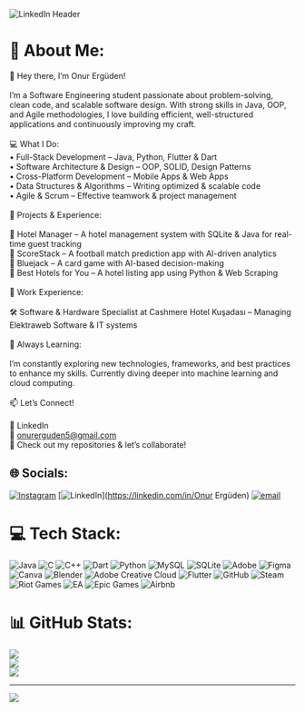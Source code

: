 ![LinkedIn Header](https://github.com/user-attachments/assets/f839e452-9eb5-44f3-b0ce-b43e96e2ac63)
# 💫 About Me:
👋 Hey there, I’m Onur Ergüden!<br><br>I’m a Software Engineering student passionate about problem-solving, clean code, and scalable software design. With strong skills in Java, OOP, and Agile methodologies, I love building efficient, well-structured applications and continuously improving my craft.<br><br>💻 What I Do:<br>	•	Full-Stack Development – Java, Python, Flutter & Dart<br>	•	Software Architecture & Design – OOP, SOLID, Design Patterns<br>	•	Cross-Platform Development – Mobile Apps & Web Apps<br>	•	Data Structures & Algorithms – Writing optimized & scalable code<br>	•	Agile & Scrum – Effective teamwork & project management<br><br>🚀 Projects & Experience:<br><br>🔹 Hotel Manager – A hotel management system with SQLite & Java for real-time guest tracking<br>🔹 ScoreStack – A football match prediction app with AI-driven analytics<br>🔹 Bluejack – A card game with AI-based decision-making<br>🔹 Best Hotels for You – A hotel listing app using Python & Web Scraping<br><br>📌 Work Experience:<br><br>🛠 Software & Hardware Specialist at Cashmere Hotel Kuşadası – Managing Elektraweb Software & IT systems<br><br>🔎 Always Learning:<br><br>I’m constantly exploring new technologies, frameworks, and best practices to enhance my skills. Currently diving deeper into machine learning and cloud computing.<br><br>📫 Let’s Connect!<br><br>💼 LinkedIn<br>📧 onurerguden5@gmail.com<br>🚀 Check out my repositories & let’s collaborate!<br>


## 🌐 Socials:
[![Instagram](https://img.shields.io/badge/Instagram-%23E4405F.svg?logo=Instagram&logoColor=white)](https://instagram.com/onur_erguden) [![LinkedIn](https://img.shields.io/badge/LinkedIn-%230077B5.svg?logo=linkedin&logoColor=white)](https://linkedin.com/in/Onur Ergüden) [![email](https://img.shields.io/badge/Email-D14836?logo=gmail&logoColor=white)](mailto:onurerguden5@gmail.com) 

# 💻 Tech Stack:
![Java](https://img.shields.io/badge/java-%23ED8B00.svg?style=for-the-badge&logo=openjdk&logoColor=white) ![C](https://img.shields.io/badge/c-%2300599C.svg?style=for-the-badge&logo=c&logoColor=white) ![C++](https://img.shields.io/badge/c++-%2300599C.svg?style=for-the-badge&logo=c%2B%2B&logoColor=white) ![Dart](https://img.shields.io/badge/dart-%230175C2.svg?style=for-the-badge&logo=dart&logoColor=white) ![Python](https://img.shields.io/badge/python-3670A0?style=for-the-badge&logo=python&logoColor=ffdd54) ![MySQL](https://img.shields.io/badge/mysql-4479A1.svg?style=for-the-badge&logo=mysql&logoColor=white) ![SQLite](https://img.shields.io/badge/sqlite-%2307405e.svg?style=for-the-badge&logo=sqlite&logoColor=white) ![Adobe](https://img.shields.io/badge/adobe-%23FF0000.svg?style=for-the-badge&logo=adobe&logoColor=white) ![Figma](https://img.shields.io/badge/figma-%23F24E1E.svg?style=for-the-badge&logo=figma&logoColor=white) ![Canva](https://img.shields.io/badge/Canva-%2300C4CC.svg?style=for-the-badge&logo=Canva&logoColor=white) ![Blender](https://img.shields.io/badge/blender-%23F5792A.svg?style=for-the-badge&logo=blender&logoColor=white) ![Adobe Creative Cloud](https://img.shields.io/badge/Adobe%20Creative%20Cloud-DA1F26.svg?style=for-the-badge&logo=Adobe%20Creative%20Cloud&logoColor=white) ![Flutter](https://img.shields.io/badge/Flutter-%2302569B.svg?style=for-the-badge&logo=Flutter&logoColor=white) ![GitHub](https://img.shields.io/badge/github-%23121011.svg?style=for-the-badge&logo=github&logoColor=white) ![Steam](https://img.shields.io/badge/steam-%23000000.svg?style=for-the-badge&logo=steam&logoColor=white) ![Riot Games](https://img.shields.io/badge/riotgames-D32936.svg?style=for-the-badge&logo=riotgames&logoColor=white) ![EA](https://img.shields.io/badge/ea-%23000000.svg?style=for-the-badge&logo=ea&logoColor=white) ![Epic Games](https://img.shields.io/badge/epicgames-%23313131.svg?style=for-the-badge&logo=epicgames&logoColor=white) ![Airbnb](https://img.shields.io/badge/Airbnb-%23ff5a5f.svg?style=for-the-badge&logo=Airbnb&logoColor=white)
# 📊 GitHub Stats:
![](https://github-readme-stats.vercel.app/api?username=onurerguden&theme=blue_navy&hide_border=false&include_all_commits=true&count_private=true)<br/>
![](https://nirzak-streak-stats.vercel.app/?user=onurerguden&theme=blue_navy&hide_border=false)<br/>
![](https://github-readme-stats.vercel.app/api/top-langs/?username=onurerguden&theme=blue_navy&hide_border=false&include_all_commits=true&count_private=true&layout=compact)

---
[![](https://visitcount.itsvg.in/api?id=onurerguden&icon=0&color=2)](https://visitcount.itsvg.in)

<!-- Proudly created with GPRM ( https://gprm.itsvg.in ) -->
